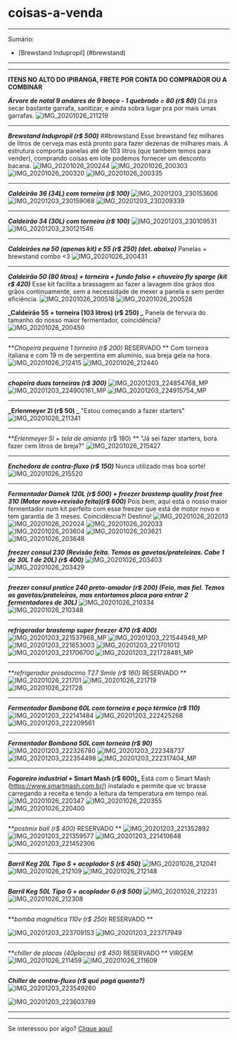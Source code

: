 # coisas-a-venda
* * *
Sumário:
- [Brewstand Indupropil] (#brewstand)

* * *
* * *
**ITENS NO ALTO DO IPIRANGA, FRETE POR CONTA DO COMPRADOR OU A COMBINAR**

**_Árvore de natal 9 andares de 9 braço - 1 quebrado = 80 (r$ 80)_**
Dá pra secar bastante garrafa, sanitizar, e ainda sobra lugar pra por mais umas garrafas.
![IMG_20201026_211219](https://user-images.githubusercontent.com/17773224/98174610-e5f67880-1ed3-11eb-9d02-ad47c378f345.jpg)

* * *
**_Brewstand Indupropil (r$ 500)_** ##brewstand
Esse brewstand fez milhares de litros de cerveja mas está pronto para fazer dezenas de milhares mais. A estrutura comporta panelas até de 103 litros (que também temos para vender), comprando coisas em lote podemos fornecer um desconto bacana. 
![IMG_20201026_200244](https://user-images.githubusercontent.com/17773224/98174202-420ccd00-1ed3-11eb-86b1-a4731de24c38.jpg)
![IMG_20201026_200303](https://user-images.githubusercontent.com/17773224/98174244-59e45100-1ed3-11eb-92d0-bf5a16134a40.jpg)
![IMG_20201026_200320](https://user-images.githubusercontent.com/17773224/98174274-64064f80-1ed3-11eb-8bcb-2c68143cdc74.jpg)
![IMG_20201026_200335](https://user-images.githubusercontent.com/17773224/98174335-7bddd380-1ed3-11eb-8ff9-cd4d58aef8aa.jpg)

* * *
**_Caldeirão 36 (34L) com torneira (r$ 100)_**
![IMG_20201203_230153606](https://user-images.githubusercontent.com/17773224/101113028-481ec800-35bd-11eb-8fe6-4f4933a15a9c.jpg)
![IMG_20201203_230159068](https://user-images.githubusercontent.com/17773224/101113035-4b19b880-35bd-11eb-82f9-60c4870fa61e.jpg)
![IMG_20201203_230209339](https://user-images.githubusercontent.com/17773224/101113043-4d7c1280-35bd-11eb-8167-c308c710963e.jpg)

* * *
**_Caldeirão 34 (30L) com torneira (r$ 100)_**
![IMG_20201203_230109531](https://user-images.githubusercontent.com/17773224/101113017-43f2aa80-35bd-11eb-8ead-7f36b978e259.jpg)
![IMG_20201203_230121546](https://user-images.githubusercontent.com/17773224/101113022-45bc6e00-35bd-11eb-8e8a-16082add38af.jpg)

* * *
**_Caldeirões nø 50 (apenas kit) e 55 (r$ 250) (det. abaixo)_**
Panelas + brewstand combo <3
![IMG_20201026_200431](https://user-images.githubusercontent.com/17773224/98174346-8304e180-1ed3-11eb-9681-9512fe153d8e.jpg)

* * *
**_Caldeirão 50 (80 litros) + torneira + fundo falso + chuveiro fly sparge (kit r$ 420)_**
Esse kit facilita a brassagem ao fazer a lavagem dos grãos dos grãos continuamente, sem a necessidade de mexer a panela e sem perder eficiência.
![IMG_20201026_200518](https://user-images.githubusercontent.com/17773224/98174455-afb8f900-1ed3-11eb-8ae3-dcd9304b8560.jpg)
![IMG_20201026_200528](https://user-images.githubusercontent.com/17773224/98174471-b6477080-1ed3-11eb-88ac-a9828ded8eea.jpg)

**_Caldeirão 55 + torneira (103 litros) (r$ 250) _**
Panela de fervura do tamanho do nosso maior fermentador, coincidência?
![IMG_20201026_200450](https://user-images.githubusercontent.com/17773224/98174433-a7f95480-1ed3-11eb-8adc-b84d2c867712.jpg)

* * *
**_Chopeira pequena 1 torneira (r$ 200)_ RESERVADO **
Com torneira italiana e com 19 m de serpentina em alumínio, sua breja gela na hora.
![IMG_20201026_212415](https://user-images.githubusercontent.com/17773224/98174686-08889180-1ed4-11eb-8460-607a28acd6dc.jpg)
![IMG_20201026_212440](https://user-images.githubusercontent.com/17773224/98174695-0a525500-1ed4-11eb-91cb-020a6e668d71.jpg)
* * *
**_chopeira duas torneiras (r$ 300)_**
![IMG_20201203_224854768_MP](https://user-images.githubusercontent.com/17773224/101112993-3b9a6f80-35bd-11eb-9c75-8ca36aabd89f.jpg)
![IMG_20201203_224900161_MP](https://user-images.githubusercontent.com/17773224/101112999-3dfcc980-35bd-11eb-8339-8bd3b79c4184.jpg)
![IMG_20201203_224915754_MP](https://user-images.githubusercontent.com/17773224/101113006-405f2380-35bd-11eb-9045-32f8b4c0bca9.jpg)

* * *
**_Erlenmeyer 2l (r$ 50) _**
"Estou começando a fazer starters"
![IMG_20201026_211341](https://user-images.githubusercontent.com/17773224/98174616-e7c03c00-1ed3-11eb-9ed3-0fd8588cf8c7.jpg)

* * *
**_Erlenmeyer 5l + tela de amianto_ (r$ 180) **
"Já sei fazer starters, bora fazer cem litros de breja?"
![IMG_20201026_215427](https://user-images.githubusercontent.com/17773224/98174700-0cb4af00-1ed4-11eb-9258-f2ad261d8dfa.jpg)

* * *
**_Enchedora de contra-fluxo (r$ 150)_**
Nunca utilizado mas boa sorte!
![IMG_20201026_215520](https://user-images.githubusercontent.com/17773224/98174706-0e7e7280-1ed4-11eb-8ebb-8fa4e2274f4d.jpg)
* * *
**_Fermentador Damek 120L (r$ 500) + freezer brastemp quality frost free 310 (Motor novo+revisão feita)(r$ 600)_**
Pois bem, aqui está o nosso maior fermentador num kit perfeito com esse freezer que está de motor novo e tem garantia de 3 meses. Coincidência?! Destino!
![IMG_20201026_202013](https://user-images.githubusercontent.com/17773224/98174491-bc3d5180-1ed3-11eb-8302-92cd38b75fd0.jpg)
![IMG_20201026_202024](https://user-images.githubusercontent.com/17773224/98174515-c3fcf600-1ed3-11eb-90e9-744735d97afa.jpg)
![IMG_20201026_202033](https://user-images.githubusercontent.com/17773224/98174550-d0814e80-1ed3-11eb-8ae3-bcf3cacfdd5c.jpg)
![IMG_20201026_203604](https://user-images.githubusercontent.com/17773224/98174566-d6772f80-1ed3-11eb-95fe-bc949cd936a6.jpg)
![IMG_20201026_203621](https://user-images.githubusercontent.com/17773224/98174571-d9722000-1ed3-11eb-8aea-17689b16935b.jpg)
![IMG_20201026_203648](https://user-images.githubusercontent.com/17773224/98174590-df680100-1ed3-11eb-9d0d-a1d0a064bfe3.jpg)


**_freezer consul 230 (Revisão feita. Temos as gavetas/prateleiras. Cabe 1 de 30L 1 de 20L) (r$ 400)_**
![IMG_20201026_203403](https://user-images.githubusercontent.com/17773224/98174554-d24b1200-1ed3-11eb-8259-918373e532aa.jpg)
![IMG_20201026_203429](https://user-images.githubusercontent.com/17773224/98174558-d414d580-1ed3-11eb-9ba0-908377ee8e7a.jpg)


* * *
**_freezer consul pratice 240 preto-amador (r$ 200) (Feio, mas fiel. Temos as gavetas/prateleiras, mas entortamos placa para entrar 2 fermentadores de 30L)_**
![IMG_20201026_210334](https://user-images.githubusercontent.com/17773224/98174598-e131c480-1ed3-11eb-9108-65a556b2c990.jpg)
![IMG_20201026_210348](https://user-images.githubusercontent.com/17773224/98174605-e3941e80-1ed3-11eb-8031-39f4e21d4f10.jpg)

* * *
**_refrigerador brastemp super freezer 470 (r$ 400)_**
![IMG_20201203_221537968_MP](https://user-images.githubusercontent.com/17773224/101112864-0261ff80-35bd-11eb-804f-2f2fd0438747.jpg)
![IMG_20201203_221544949_MP](https://user-images.githubusercontent.com/17773224/101112867-042bc300-35bd-11eb-932b-740d2836e2a2.jpg)
![IMG_20201203_221653003](https://user-images.githubusercontent.com/17773224/101112869-068e1d00-35bd-11eb-9300-4401c45557b8.jpg)
![IMG_20201203_221701012](https://user-images.githubusercontent.com/17773224/101112876-09890d80-35bd-11eb-9020-7406001c17a2.jpg)
![IMG_20201203_221706700](https://user-images.githubusercontent.com/17773224/101112883-0beb6780-35bd-11eb-913c-a7e740089dfc.jpg)
![IMG_20201203_221728481_MP](https://user-images.githubusercontent.com/17773224/101112888-0ee65800-35bd-11eb-953f-4524e3a2e36a.jpg)

* * *
**_refrigerador prosdocimo T27 Smile (r$ 160)_ RESERVADO ** 
![IMG_20201026_221701](https://user-images.githubusercontent.com/17773224/98174737-176f4400-1ed4-11eb-8e8f-d0661b872092.jpg)
![IMG_20201026_221719](https://user-images.githubusercontent.com/17773224/98174739-19d19e00-1ed4-11eb-93b3-650c7195eeaa.jpg)
![IMG_20201026_221728](https://user-images.githubusercontent.com/17773224/98174745-1b9b6180-1ed4-11eb-888b-23be38e01219.jpg)

* * *
**_Fermentador Bombona 60L com torneira e poço térmico (r$ 110)_**
![IMG_20201203_222141484](https://user-images.githubusercontent.com/17773224/101112909-17d72980-35bd-11eb-8f12-1aadc0331bdb.jpg)
![IMG_20201203_222425268](https://user-images.githubusercontent.com/17773224/101112949-29b8cc80-35bd-11eb-957b-6195539d39c3.jpg)
![IMG_20201203_222209561](https://user-images.githubusercontent.com/17773224/101112920-1d347400-35bd-11eb-9d75-16df8f1fdd68.jpg)

* * *
**_Fermentador Bombona 50L com torneira (r$ 90)_**
![IMG_20201203_222326780](https://user-images.githubusercontent.com/17773224/101112934-21f92800-35bd-11eb-9558-33d63c6ca0f0.jpg)
![IMG_20201203_222348737](https://user-images.githubusercontent.com/17773224/101112938-24f41880-35bd-11eb-90e1-855a74841dc4.jpg)
![IMG_20201203_222354498](https://user-images.githubusercontent.com/17773224/101112946-27567280-35bd-11eb-9705-3bbfb2d0c863.jpg)
![IMG_20201203_222317404_MP](https://user-images.githubusercontent.com/17773224/101112924-1f96ce00-35bd-11eb-9774-2748a6782b4f.jpg)

* * *
**_Fogareiro industrial_ + Smart Mash (r$ 600)_**
Está com o Smart Mash (https://www.smartmash.com.br/) instalado e permite que vc brasse carregando a receita e tendo a leitura da temperatura em tempo real.
![IMG_20201026_220347](https://user-images.githubusercontent.com/17773224/98174715-10e0cc80-1ed4-11eb-993c-3ecc0f837821.jpg)
![IMG_20201026_220355](https://user-images.githubusercontent.com/17773224/98174722-13432680-1ed4-11eb-99d9-0e3f35d6c4db.jpg)
![IMG_20201026_220400](https://user-images.githubusercontent.com/17773224/98174730-150cea00-1ed4-11eb-9e91-fdfa5d75c371.jpg)

* * *
**_postmix ball (r$ 400)_ RESERVADO **
![IMG_20201203_221352892](https://user-images.githubusercontent.com/17773224/101112771-d21a6100-35bc-11eb-8726-bf4f88aaa3af.jpg)
![IMG_20201203_221359577](https://user-images.githubusercontent.com/17773224/101112776-d5ade800-35bc-11eb-8e34-f03202f9af01.jpg)
![IMG_20201203_221410648](https://user-images.githubusercontent.com/17773224/101112856-fe35e200-35bc-11eb-8208-ddf87f37224b.jpg)
![IMG_20201203_221452306](https://user-images.githubusercontent.com/17773224/101112861-ffffa580-35bc-11eb-9dba-79f29ef29c4a.jpg)

* * *
**_Barril Keg 20L Tipo S + acoplador S (r$ 450)_**
![IMG_20201026_212041](https://user-images.githubusercontent.com/17773224/98174645-f6a6ee80-1ed3-11eb-9a79-e0f3dd317f12.jpg)
![IMG_20201026_212109](https://user-images.githubusercontent.com/17773224/98174653-fad30c00-1ed3-11eb-86eb-64f42b8281a8.jpg)
![IMG_20201026_212148](https://user-images.githubusercontent.com/17773224/98174673-0292b080-1ed4-11eb-8487-4e33ab64fc9a.jpg)

* * *
**_Barril Keg 50L Tipo G + acoplador G (r$ 500)_**
![IMG_20201026_212231](https://user-images.githubusercontent.com/17773224/98174679-04f50a80-1ed4-11eb-93e5-903c10075a11.jpg)
![IMG_20201026_212308](https://user-images.githubusercontent.com/17773224/98174682-06bece00-1ed4-11eb-8ca9-d5b8fcfc7a13.jpg)

* * *
**_bomba magnética 110v (r$ 250)_ RESERVADO **

![IMG_20201203_223709153](https://user-images.githubusercontent.com/17773224/101112985-376e5200-35bd-11eb-87e8-6c00aafb426e.jpg)
![IMG_20201203_223717949](https://user-images.githubusercontent.com/17773224/101112991-39d0ac00-35bd-11eb-84a6-8b0893cf2a3e.jpg)

* * *
**_chiller de placas (40placas) (r$ 450)_ RESERVADO **
VIRGEM
![IMG_20201026_211459](https://user-images.githubusercontent.com/17773224/98174622-ea229600-1ed3-11eb-9f8b-283ad47ccc29.jpg)
![IMG_20201026_211609](https://user-images.githubusercontent.com/17773224/98174624-ec84f000-1ed3-11eb-85a4-f38457a0de7a.jpg)

* * *
**_Chiller de contra-fluxo (r$ qué pagá quanto?)_**
![IMG_20201203_223549260](https://user-images.githubusercontent.com/17773224/101112956-2d4c5380-35bd-11eb-8e03-0e29e2e1be5d.jpg)

![IMG_20201203_223603789](https://user-images.githubusercontent.com/17773224/101112980-34736180-35bd-11eb-9d2c-7fbd359f31ab.jpg)


* * *
* * *
Se interessou por algo?
[Clique aqui!](https://api.whatsapp.com/send?phone=5511985345646&text=Olá)
